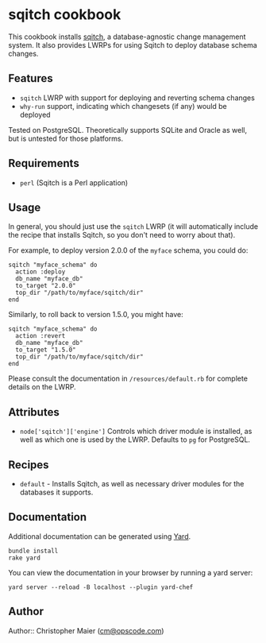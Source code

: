 sqitch cookbook
===============

This cookbook installs [sqitch](http://sqitch.org), a
database-agnostic change management system.  It also provides LWRPs
for using Sqitch to deploy database schema changes.

## Features

- `sqitch` LWRP with support for deploying and reverting schema changes
- `why-run` support, indicating which changesets (if any) would be deployed

Tested on PostgreSQL.  Theoretically supports SQLite and Oracle as
well, but is untested for those platforms.

## Requirements

* `perl` (Sqitch is a Perl application)

## Usage

In general, you should just use the `sqitch` LWRP (it will
automatically include the recipe that installs Sqitch, so you don't
need to worry about that).

For example, to deploy version 2.0.0 of the `myface` schema, you could do:

    sqitch "myface_schema" do
      action :deploy
      db_name "myface_db"
      to_target "2.0.0"
      top_dir "/path/to/myface/sqitch/dir"
    end

Similarly, to roll back to version 1.5.0, you might have:

    sqitch "myface_schema" do
      action :revert
      db_name "myface_db"
      to_target "1.5.0"
      top_dir "/path/to/myface/sqitch/dir"
    end

Please consult the documentation in `/resources/default.rb` for
complete details on the LWRP.

## Attributes

* `node['sqitch']['engine']` Controls which driver module is
  installed, as well as which one is used by the LWRP.  Defaults to
  `pg` for PostgreSQL.

## Recipes

* `default` - Installs Sqitch, as well as necessary driver modules for
  the databases it supports.

## Documentation

Additional documentation can be generated using [Yard][].

    bundle install
    rake yard

You can view the documentation in your browser by running a yard
server:

    yard server --reload -B localhost --plugin yard-chef

[Yard]:(http://yardoc.org)

## Author

Author:: Christopher Maier (<cm@opscode.com>)
